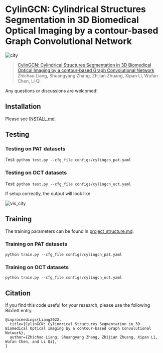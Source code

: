 # CylinGCN: Cylindrical Structures Segmentation in 3D Biomedical Optical Imaging by a contour-based Graph Convolutional Network

![city](assets/cylingcn.bmp)

> [CylinGCN: Cylindrical Structures Segmentation in 3D Biomedical Optical Imaging by a contour-based Graph Convolutional Network](https://arxiv.org/pdf/)  
> Zhichao Liang, Shuangyang Zhang, Zhijian Zhuang, Xipan Li, Wufan Chen, Li Qi 

Any questions or discussions are welcomed!

## Installation

Please see [INSTALL.md](INSTALL.md).

## Testing

### Testing on PAT datasets
Test:
    ```
     python test.py --cfg_file configs/cylingcn_pat.yaml
    ```

### Testing on OCT datasets

Test:
    ```
    python test.py --cfg_file configs/cylingcn_oct.yaml
    ```
    

If setup correctly, the output will look like

![vis_city](assets/test.bmp)



## Training

The training parameters can be found in [project_structure.md](project_structure.md).

### Training on PAT datasets

```
python train.py --cfg_file configs/cylingcn_pat.yaml
```

### Training on OCT datasets

```
python train.py --cfg_file configs/cylingcn_oct.yaml
```



## Citation

If you find this code useful for your research, please use the following BibTeX entry.

```
@inproceedings{Liang2022,
  title={CylinGCN: Cylindrical Structures Segmentation in 3D Biomedical Optical Imaging by a contour-based Graph Convolutional Network},
  author={Zhichao Liang, Shuangyang Zhang, Zhijian Zhuang, Xipan Li, Wufan Chen, and Li Qi},
}
```
